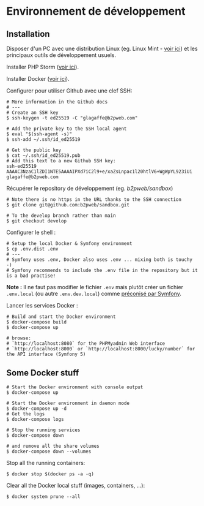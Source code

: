 # Environnement de développement
## Installation

Disposer d'un PC avec une distribution Linux (eg. Linux Mint - [voir ici](./Linux_Mint.md)) et les principaux outils de développement usuels. 

Installer PHP Storm ([voir ici](tool_PHPStorm.md)).

Installer Docker ([voir ici](tool_Docker.md)).

Configurer pour utiliser Github avec une clef SSH:
```shell
# More information in the Github docs
# ---
# Create an SSH key
$ ssh-keygen -t ed25519 -C "glagaffe@b2pweb.com"

# Add the private key to the SSH local agent
$ eval "$(ssh-agent -s)"
$ ssh-add ~/.ssh/id_ed25519

# Get the public key
$ cat ~/.ssh/id_ed25519.pub 
# Add this text to a new Github SSH key:
ssh-ed25519 AAAAC3NzaC1lZDI1NTE5AAAAIPXd7iC2l9+e/xaZsLnpac1l20htlV6+WgWpYL923iUi glagaffe@b2pweb.com
```

Récupérer le repository de développement (eg. *b2pweb/sandbox*)
```shell
# Note there is no https in the URL thanks to the SSH connection
$ git clone git@github.com:b2pweb/sandbox.git

# To the develop branch rather than main
$ git checkout develop
```

Configurer le shell :
```shell
# Setup the local Docker & Symfony environment
$ cp .env.dist .env
# ---
# Symfony uses .env, Docker also uses .env ... mixing both is touchy -)
# Symfony recommends to include the .env file in the repository but it is a bad practise!
```

**Note :** Il ne faut pas modifier le fichier `.env` mais plutôt créer un fichier `.env.local` (ou autre `.env.dev.local`) comme [préconisé par Symfony](https://symfony.com/doc/current/configuration.html#configuring-environment-variables-in-env-files).

Lancer les services Docker :
```shell
# Build and start the Docker environment
$ docker-compose build
$ docker-compose up

# browse:
# `http://localhost:8080` for the PHPMyadmin Web interface
# `http://localhost:8000` or `http://localhost:8000/lucky/number` for the API interface (Symfony 5)
```

## Some Docker stuff
```shell
# Start the Docker environment with console output
$ docker-compose up

# Start the Docker environment in daemon mode
$ docker-compose up -d
# Get the logs 
$ docker-compose logs

# Stop the running services
$ docker-compose down
 
# and remove all the share volumes
$ docker-compose down --volumes

```

Stop all the running containers:
```shell
$ docker stop $(docker ps -a -q)
```

Clear all the Docker local stuff (images, containers, ...):
```shell
$ docker system prune --all
```
